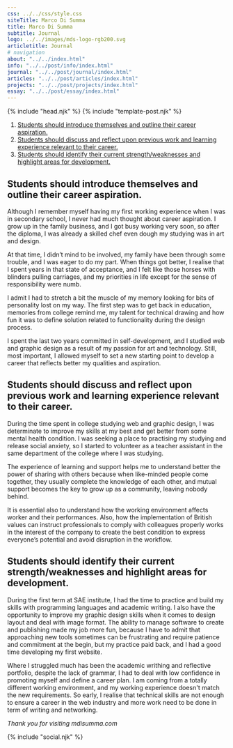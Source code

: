 ```yaml
---
css: ../../css/style.css
siteTitle: Marco Di Summa
title: Marco Di Summa
subtitle: Journal
logo: ../../images/mds-logo-rgb200.svg
articletitle: Journal
# navigation
about: "../../index.html"
info: "../../post/info/index.html"
journal: "../../post/journal/index.html"
articles: "../../post/articles/index.html"
projects: "../../post/projects/index.html"
essay: "../../post/essay/index.html"
---
```


<!DOCTYPE html>
<html lang="en">
{% include "head.njk" %}
<body>
{% include "template-post.njk" %}
<!----------- main ------------>
<main> 
<ol> 
  <li><a href="#blog-1">Students should introduce themselves and outline their career aspiration.</a></li>
  <li><a href="#blog-2">Students should discuss and reflect upon previous work and learning experience relevant to their career.</a></li>
  <li><a href="#blog-3">Students should identify their current strength/weaknesses and highlight areas for development.</a></li>
</ol>
<article>
<div id="blog-1">

## Students should introduce themselves and outline their career aspiration.
Although I remember myself having my first working experience when I was in secondary school, I never had much thought about career aspiration. I grow up in the family business, and I got busy working very soon, so after the diploma, I was already a skilled chef even dough my studying was in art and design.

At that time, I didn’t mind to be involved, my family have been through some trouble, and I was eager to do my part. When things got better, I realise that I spent years in that state of acceptance, and I felt like those horses with blinders pulling carriages, and my priorities in life except for the sense of responsibility were numb.

I admit I had to stretch a bit the muscle of my memory looking for bits of personality lost on my way. The first step was to get back in education, memories from college remind me, my talent for technical drawing and how fun it was to define solution related to functionality during the design process.

I spent the last two years committed in self-development, and I studied web and graphic design as a result of my passion for art and technology. Still, most important, I allowed myself to set a new starting point to develop a career that reflects better my qualities and aspiration.
</div>
<div id="blog-2">

## Students should discuss and reflect upon previous work and learning experience relevant to their career.
During the time spent in college studying web and graphic design, I was determinate to improve my skills at my best and get better from some mental health condition. I was seeking a place to practising my studying and release social anxiety, so I started to volunteer as a teacher assistant in the same department of the college where I was studying.

The experience of learning and support helps me to understand better the power of sharing with others because when like-minded people come together, they usually complete the knowledge of each other, and mutual support becomes the key to grow up as a community, leaving nobody behind.

It is essential also to understand how the working environment affects worker and their performances. Also, how the implementation of British values can instruct professionals to comply with colleagues properly works in the interest of the company to create the best condition to express everyone’s potential and avoid disruption in the workflow.
</div>
<div id="blog-3">

## Students should identify their current strength/weaknesses and highlight areas for development.
During the first term at SAE institute, I had the time to practice and build my skills with programming languages and academic writing. I also have the opportunity to improve my graphic design skills when it comes to design layout and deal with image format. The ability to manage software to create and publishing made my job more fun, because I have to admit that approaching new tools sometimes can be frustrating and require patience and commitment at the begin, but my practice paid back, and I had a good time developing my first website.

Where I struggled much has been the academic writhing and reflective portfolio, despite the lack of grammar, I had to deal with low confidence in promoting myself and define a career plan. I am coming from a totally different working environment, and my working experience doesn't match the new requirements. So early, I realise that technical skills are not enough to ensure a career in the web industry and more work need to be done in term of writing and networking.
</div>
</article> 

*Thank you for visiting mdisumma.com*

</main>
<!-- ----------footer---------- -->
{% include "social.njk" %}
</body>
</html>
